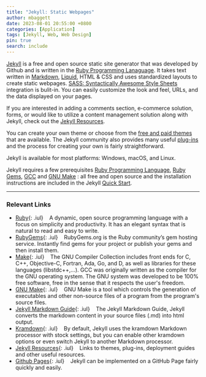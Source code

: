 ```yaml
---
title: "Jekyll: Static Webpages"
author: mbaggett
date: 2023-08-01 20:55:00 +0800
categories: [Application]
tags: [Jekyll, Web, Web Design] 
pin: true
search: include
---
```

[Jekyll](https://jekyllrb.com/ 'Jekyll Website') is a free and open source static site generator that was developed by Github and is written in the [Ruby Programming Lanaguage](https://www.ruby-lang.org/en 'Ruby Programming Language'). It takes text written in [Markdown](https://daringfireball.net/projects/markdown/ 'Markdown Website'), [Liquid](https://github.com/Shopify/liquid/wiki 'Liquid Website">Liquid'), HTML & CSS and uses standardized layouts to create static webpages. [SASS: Syntactically Awesome Style Sheets](https://sass-lang.com/ 'SASS Website') integration is bulit-in. You can easily customize the look and feel, URLs, and the data displayed on your pages.

If you are interested in adding a comments section, e-commerce solution, forms, or would like to utilize a content management solution along with Jekyll, check out the [Jekyll Resources](https://jekyllrb.com/resources 'Jekyll Resource Page').

You can create your own theme or choose from the [free and paid themes](https://jekyllrb.com/docs/themes/ 'Jekyll Themes') that are available.  The Jekyll community also provides many useful [plug-ins](https://jekyllrb.com/docs/plugins/ 'Jekyll PLugins') and the process for creating your own is fairly straightforward.

Jekyll is available for most platforms: Windows, macOS, and Linux.

Jekyll requires a few prerequisites [Ruby Programming Language](https://www.ruby-lang.org/en 'Ruby Programming Language Website'), [Ruby Gems](https://rubygems.org 'Ruby Gems Website'), [GCC](https://gcc.gnu.org/ 'GCC Website">GCC') and [GNU Make](https://www.gnu.org/software/make 'GNU Make Website') : all free and open source and the installation instructions are included in the Jekyll [Quick Start](https://jekyllrb.com/docs/ 'Jekyll Quickstart Instructions').

***
### Relevant Links
* [Ruby](https://www.ruby-lang.org/en 'Ruby Programming Language Website">Ruby Programming Language'){: .iul}
&nbsp;&nbsp;&nbsp;A dynamic, open source programming language with a focus on simplicity and productivity. It has an elegant syntax that is natural to read and easy to write.
* [RubyGems](https://rubygems.org 'Ruby Gems Website'){: .iul}
&nbsp;&nbsp;&nbsp;RubyGems.org is the Ruby community’s gem hosting service. Instantly find gems for your project or publish your gems and then install them.
* [Make](https://gcc.gnu.org/ 'GCC Website'){: .iul}
&nbsp;&nbsp;&nbsp;The GNU Compiler Collection includes front ends for C, C++, Objective-C, Fortran, Ada, Go, and D, as well as libraries for these languages (libstdc++,...). GCC was originally written as the compiler for the GNU operating system. The GNU system was developed to be 100% free software, free in the sense that it respects the user's freedom.
* [GNU Make](https://www.gnu.org/software/make 'GNU Make Website'){: .iul}
&nbsp;&nbsp;&nbsp;GNU Make is a tool which controls the generation of executables and other non-source files of a program from the program's source files.
* [Jekyll Markdown Guide](https://www.markdownguide.org/tools/jekyll/ 'Jekyll Markdown Guide'){: .iul}
&nbsp;&nbsp;&nbsp;The Jekyll Markdown Guide, Jekyll converts the markdown content in your source files (.md) into html output.
* [Kramdown](https://kramdown.gettalong.org/ 'Kramdown Markdown'){: .iul}
&nbsp;&nbsp;&nbsp;By default, Jekyll uses the kramdown Markdown processor with stock settings, but you can enable other kramdown options or even switch Jekyll to another Markdown processor. 
* [Jekyll Resources](https://jekyllrb.com/resources 'Jekyll Resource Page'){: .iul}
&nbsp;&nbsp;&nbsp;Links to themes, plug-ins, deployment guides and other useful resources. 
* [Github Pages](https://pages.github.com/ 'Github Pages website'){: .iul} 
&nbsp;&nbsp;&nbsp;Jekyll can be implemented on a GitHub Page fairly quickly and easily.